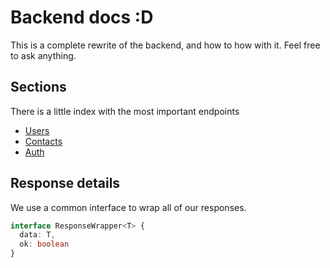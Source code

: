 # Backend docs :D
This is a complete rewrite of the backend, and how to how with it.
Feel free to ask anything.

## Sections
There is a little index with the most important endpoints
* [Users](./user.md)
* [Contacts](./contacts.md)
* [Auth](./auth.md)


## Response details
We use a common interface to wrap all of our responses.
```typescript
interface ResponseWrapper<T> {
  data: T,
  ok: boolean
}
```
```
